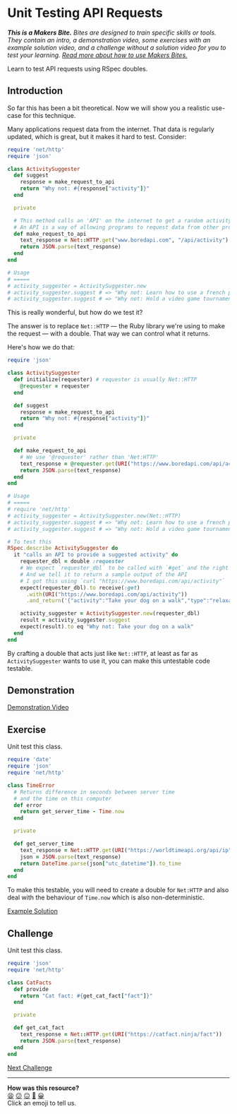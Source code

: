 # Unit Testing API Requests

_**This is a Makers Bite.** Bites are designed to train specific skills or
tools. They contain an intro, a demonstration video, some exercises with an
example solution video, and a challenge without a solution video for you to test
your learning. [Read more about how to use Makers
Bites.](https://github.com/makersacademy/course/blob/main/labels/bites.md)_

Learn to test API requests using RSpec doubles.

## Introduction

So far this has been a bit theoretical. Now we will show you a realistic
use-case for this technique.

Many applications request data from the internet. That data is regularly
updated, which is great, but it makes it hard to test. Consider:

```ruby
require 'net/http'
require 'json'

class ActivitySuggester
  def suggest
    response = make_request_to_api
    return "Why not: #{response["activity"]}"
  end

  private

  # This method calls an 'API' on the internet to get a random activity.
  # An API is a way of allowing programs to request data from other programs.
  def make_request_to_api
    text_response = Net::HTTP.get("www.boredapi.com", "/api/activity")
    return JSON.parse(text_response)
  end
end

# Usage
# =====
# activity_suggester = ActivitySuggester.new
# activity_suggester.suggest # => "Why not: Learn how to use a french press"
# activity_suggester.suggest # => "Why not: Hold a video game tournament with some friends"
```

This is really wonderful, but how do we test it?

The answer is to replace `Net::HTTP` — the Ruby library we're using to make the
request — with a double. That way we can control what it returns.

Here's how we do that:

```ruby
require 'json'

class ActivitySuggester
  def initialize(requester) # requester is usually Net::HTTP
    @requester = requester
  end

  def suggest
    response = make_request_to_api
    return "Why not: #{response["activity"]}"
  end

  private

  def make_request_to_api
    # We use '@requester' rather than 'Net:HTTP'
    text_response = @requester.get(URI("https://www.boredapi.com/api/activity"))
    return JSON.parse(text_response)
  end
end

# Usage
# =====
# require 'net/http'
# activity_suggester = ActivitySuggester.new(Net::HTTP)
# activity_suggester.suggest # => "Why not: Learn how to use a french press"
# activity_suggester.suggest # => "Why not: Hold a video game tournament with some friends"

# To test this
RSpec.describe ActivitySuggester do
  it "calls an API to provide a suggested activity" do
    requester_dbl = double :requester
    # We expect `requester_dbl` to be called with `#get` and the right args
    # And we tell it to return a sample output of the API
    # I got this using `curl "https://www.boredapi.com/api/activity"`
    expect(requester_dbl).to receive(:get)
      .with(URI("https://www.boredapi.com/api/activity"))
      .and_return('{"activity":"Take your dog on a walk","type":"relaxation","participants":1,"price":0,"link":"","key":"9318514","accessibility":0.2}')

    activity_suggester = ActivitySuggester.new(requester_dbl)
    result = activity_suggester.suggest
    expect(result).to eq "Why not: Take your dog on a walk"
  end
end
```

By crafting a double that acts just like `Net::HTTP`, at least as far as `ActivitySuggester` wants to use it, you can make this untestable code testable.

## Demonstration

[Demonstration Video](https://www.youtube.com/watch?v=znbct4MAp9A&t=4725s)

## Exercise

Unit test this class.

```ruby
require 'date'
require 'json'
require 'net/http'

class TimeError
  # Returns difference in seconds between server time
  # and the time on this computer
  def error
    return get_server_time - Time.now
  end

  private

  def get_server_time
    text_response = Net::HTTP.get(URI("https://worldtimeapi.org/api/ip"))
    json = JSON.parse(text_response)
    return DateTime.parse(json["utc_datetime"]).to_time
  end
end
```

To make this testable, you will need to create a double for `Net:HTTP` and also
deal with the behaviour of `Time.now` which is also non-deterministic.

<!-- OMITTED -->

[Example Solution](https://www.youtube.com/watch?v=znbct4MAp9A&t=5625s)

## Challenge

Unit test this class.

```ruby
require 'json'
require 'net/http'

class CatFacts
  def provide
    return "Cat fact: #{get_cat_fact["fact"]}"
  end

  private

  def get_cat_fact
    text_response = Net::HTTP.get(URI("https://catfact.ninja/fact"))
    return JSON.parse(text_response)
  end
end
```


[Next Challenge](05_unit_testing_terminal_io_bite.md)

<!-- BEGIN GENERATED SECTION DO NOT EDIT -->

---

**How was this resource?**  
[😫](https://airtable.com/shrUJ3t7KLMqVRFKR?prefill_Repository=makersacademy%2Fgolden-square&prefill_File=mocking_bites%2F04_unit_testing_api_requests_bite.md&prefill_Sentiment=😫) [😕](https://airtable.com/shrUJ3t7KLMqVRFKR?prefill_Repository=makersacademy%2Fgolden-square&prefill_File=mocking_bites%2F04_unit_testing_api_requests_bite.md&prefill_Sentiment=😕) [😐](https://airtable.com/shrUJ3t7KLMqVRFKR?prefill_Repository=makersacademy%2Fgolden-square&prefill_File=mocking_bites%2F04_unit_testing_api_requests_bite.md&prefill_Sentiment=😐) [🙂](https://airtable.com/shrUJ3t7KLMqVRFKR?prefill_Repository=makersacademy%2Fgolden-square&prefill_File=mocking_bites%2F04_unit_testing_api_requests_bite.md&prefill_Sentiment=🙂) [😀](https://airtable.com/shrUJ3t7KLMqVRFKR?prefill_Repository=makersacademy%2Fgolden-square&prefill_File=mocking_bites%2F04_unit_testing_api_requests_bite.md&prefill_Sentiment=😀)  
Click an emoji to tell us.

<!-- END GENERATED SECTION DO NOT EDIT -->
